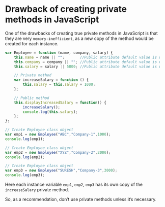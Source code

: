 # Drawback of creating private methods in JavaScript

One of the drawbacks of creating true private methods in JavaScript is that they are very ```memory-inefficient```, as a new copy of the method would be created for each instance.

```javascript
var Employee = function (name, company, salary) {
    this.name = name || "";       //Public attribute default value is null
    this.company = company || ""; //Public attribute default value is null
    this.salary = salary || 5000; //Public attribute default value is null

    // Private method
    var increaseSalary = function () {
        this.salary = this.salary + 1000;
    };

    // Public method
    this.displayIncreasedSalary = function() {
        increaseSalary();
        console.log(this.salary);
    };
};

// Create Employee class object
var emp1 = new Employee("ABC","Company-1",1000);
console.log(emp1);

// Create Employee class object
var emp2 = new Employee("XYZ","Company-2",2000);
console.log(emp2);

// Create Employee class object
var emp3 = new Employee("SURESH","Company-3",3000);
console.log(emp3);
```

Here each instance variable ```emp1```, ```emp2```, ```emp3``` has its own copy of the ```increaseSalary``` private method.

So, as a recommendation, don’t use private methods unless it’s necessary.
